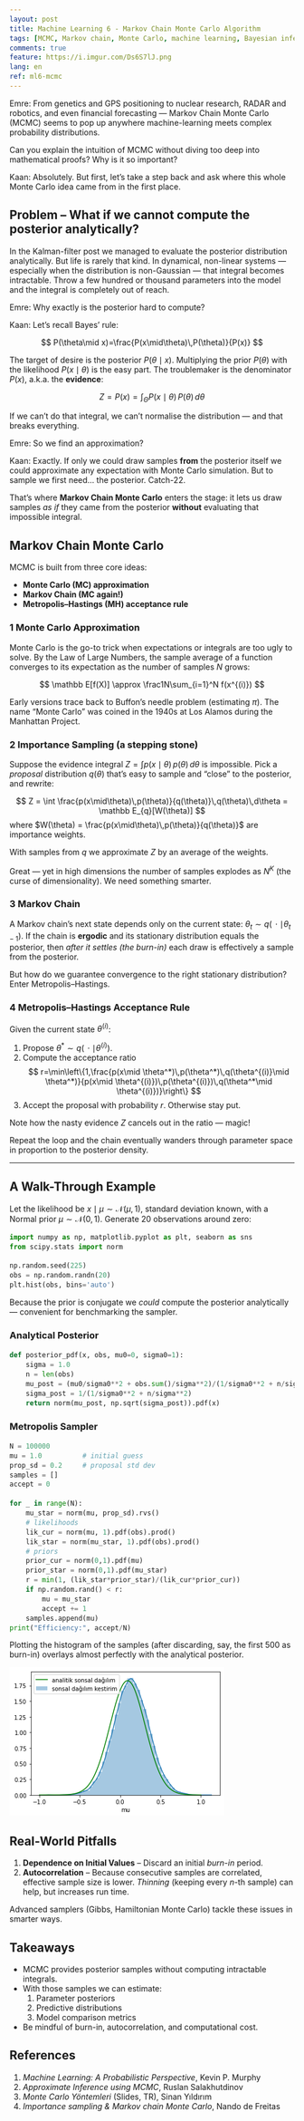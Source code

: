 ```yaml
---
layout: post
title: Machine Learning 6 - Markov Chain Monte Carlo Algorithm
tags: [MCMC, Markov chain, Monte Carlo, machine learning, Bayesian inference]
comments: true
feature: https://i.imgur.com/Ds6S7lJ.png
lang: en
ref: ml6-mcmc
---
```


Emre: From genetics and GPS positioning to nuclear research, RADAR and robotics, and even financial forecasting — Markov Chain Monte Carlo (MCMC) seems to pop up anywhere machine-learning meets complex probability distributions.

Can you explain the intuition of MCMC without diving too deep into mathematical proofs? Why is it so important?

Kaan: Absolutely. But first, let’s take a step back and ask where this whole Monte Carlo idea came from in the first place.

## Problem – What if we cannot compute the posterior analytically?

In the Kalman-filter post we managed to evaluate the posterior distribution analytically. But life is rarely that kind. In dynamical, non-linear systems — especially when the distribution is non-Gaussian — that integral becomes intractable. Throw a few hundred or thousand parameters into the model and the integral is completely out of reach.

Emre: Why exactly is the posterior hard to compute?

Kaan: Let’s recall Bayes’ rule:

$$
P(\theta\mid x)=\frac{P(x\mid\theta)\,P(\theta)}{P(x)}
$$

The target of desire is the posterior $P(\theta\mid x)$. Multiplying the prior $P(\theta)$ with the likelihood $P(x\mid\theta)$ is the easy part. The troublemaker is the denominator $P(x)$, a.k.a. the **evidence**:

$$
Z=P(x)=\int_{\Theta} P(x\mid \theta)\,P(\theta)\,d\theta
$$

If we can’t do that integral, we can’t normalise the distribution — and that breaks everything.

Emre: So we find an approximation?

Kaan: Exactly. If only we could draw samples **from** the posterior itself we could approximate any expectation with Monte Carlo simulation. But to sample we first need… the posterior. Catch-22.

That’s where **Markov Chain Monte Carlo** enters the stage: it lets us draw samples *as if* they came from the posterior **without** evaluating that impossible integral.

## Markov Chain Monte Carlo

MCMC is built from three core ideas:

* **Monte Carlo (MC) approximation**
* **Markov Chain (MC again!)**
* **Metropolis–Hastings (MH) acceptance rule**

### 1  Monte Carlo Approximation

Monte Carlo is the go-to trick when expectations or integrals are too ugly to solve. By the Law of Large Numbers, the sample average of a function converges to its expectation as the number of samples $N$ grows:

$$
\mathbb E[f(X)] \approx \frac1N\sum_{i=1}^N f(x^{(i)})
$$

Early versions trace back to Buffon’s needle problem (estimating $\pi$). The name “Monte Carlo” was coined in the 1940s at Los Alamos during the Manhattan Project.

### 2  Importance Sampling (a stepping stone)

Suppose the evidence integral 
$Z = \int p(x\mid\theta)\,p(\theta)\,d\theta$ 
is impossible. Pick a *proposal* distribution $q(\theta)$ that’s easy to sample and “close” to the posterior, and rewrite:

$$
Z = \int \frac{p(x\mid\theta)\,p(\theta)}{q(\theta)}\,q(\theta)\,d\theta = \mathbb E_{q}[W(\theta)]
$$
where $W(\theta) = \frac{p(x\mid\theta)\,p(\theta)}{q(\theta)}$ are importance weights.

With samples from $q$ we approximate $Z$ by an average of the weights.

Great — yet in high dimensions the number of samples explodes as $N^K$ (the curse of dimensionality). We need something smarter.

### 3  Markov Chain

A Markov chain’s next state depends only on the current state: $\theta_t \sim q(\,\cdot\mid \theta_{t-1})$. If the chain is **ergodic** and its stationary distribution equals the posterior, then *after it settles (the burn-in)* each draw is effectively a sample from the posterior.

But how do we guarantee convergence to the right stationary distribution? Enter Metropolis–Hastings.

### 4  Metropolis–Hastings Acceptance Rule

Given the current state $\theta^{(i)}$:

1. Propose $\theta^* \sim q(\,\cdot\mid \theta^{(i)})$.
2. Compute the acceptance ratio
   $$
   r=\min\left\{1,\frac{p(x\mid \theta^*)\,p(\theta^*)\,q(\theta^{(i)}\mid \theta^*)}{p(x\mid \theta^{(i)})\,p(\theta^{(i)})\,q(\theta^*\mid \theta^{(i)})}\right\}
   $$
3. Accept the proposal with probability $r$. Otherwise stay put.

Note how the nasty evidence $Z$ cancels out in the ratio — magic!

Repeat the loop and the chain eventually wanders through parameter space in proportion to the posterior density.

---

## A Walk-Through Example

Let the likelihood be $x\mid\mu \sim \mathcal N(\mu,1)$, standard deviation known, with a Normal prior $\mu\sim \mathcal N(0,1)$. Generate 20 observations around zero:

```python
import numpy as np, matplotlib.pyplot as plt, seaborn as sns
from scipy.stats import norm

np.random.seed(225)
obs = np.random.randn(20)
plt.hist(obs, bins='auto')
```

Because the prior is conjugate we *could* compute the posterior analytically — convenient for benchmarking the sampler.

### Analytical Posterior

```python
def posterior_pdf(x, obs, mu0=0, sigma0=1):
    sigma = 1.0
    n = len(obs)
    mu_post = (mu0/sigma0**2 + obs.sum()/sigma**2)/(1/sigma0**2 + n/sigma**2)
    sigma_post = 1/(1/sigma0**2 + n/sigma**2)
    return norm(mu_post, np.sqrt(sigma_post)).pdf(x)
```

### Metropolis Sampler

```python
N = 100000
mu = 1.0          # initial guess
prop_sd = 0.2     # proposal std dev
samples = []
accept = 0

for _ in range(N):
    mu_star = norm(mu, prop_sd).rvs()
    # likelihoods
    lik_cur = norm(mu, 1).pdf(obs).prod()
    lik_star = norm(mu_star, 1).pdf(obs).prod()
    # priors
    prior_cur = norm(0,1).pdf(mu)
    prior_star = norm(0,1).pdf(mu_star)
    r = min(1, (lik_star*prior_star)/(lik_cur*prior_cur))
    if np.random.rand() < r:
        mu = mu_star
        accept += 1
    samples.append(mu)
print("Efficiency:", accept/N)
```

Plotting the histogram of the samples (after discarding, say, the first 500 as burn-in) overlays almost perfectly with the analytical posterior.

![Posterior](../images/mcmc_6.png)

## Real-World Pitfalls

1. **Dependence on Initial Values** – Discard an initial *burn-in* period.
2. **Autocorrelation** – Because consecutive samples are correlated, effective sample size is lower. *Thinning* (keeping every $n$-th sample) can help, but increases run time.

Advanced samplers (Gibbs, Hamiltonian Monte Carlo) tackle these issues in smarter ways.

## Takeaways

* MCMC provides posterior samples without computing intractable integrals.
* With those samples we can estimate:
  1. Parameter posteriors
  2. Predictive distributions
  3. Model comparison metrics
* Be mindful of burn-in, autocorrelation, and computational cost.

## References

1. *Machine Learning: A Probabilistic Perspective*, Kevin P. Murphy
2. *Approximate Inference using MCMC*, Ruslan Salakhutdinov
3. *Monte Carlo Yöntemleri* (Slides, TR), Sinan Yıldırım
4. *Importance sampling & Markov chain Monte Carlo*, Nando de Freitas
